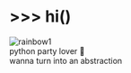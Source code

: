 # \>>> hi()
![rainbow1](https://user-images.githubusercontent.com/73784126/120068063-69053900-c087-11eb-8c30-85d86608b309.gif)   
python party lover 🤍  
wanna turn into an abstraction
